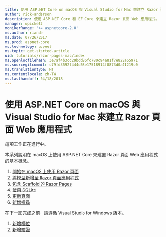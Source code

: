 ```yaml
---
title: 使用 ASP.NET Core on macOS 與 Visual Studio for Mac 來建立 Razor 頁面 Web 應用程式
author: rick-anderson
description: 使用 ASP.NET Core 和 EF Core 來建立 Razor 頁面 Web 應用程式。
manager: wpickett
monikerRange: '>= aspnetcore-2.0'
ms.author: riande
ms.date: 07/26/2017
ms.prod: aspnet-core
ms.technology: aspnet
ms.topic: get-started-article
uid: tutorials/razor-pages-mac/index
ms.openlocfilehash: 3e7af4b3cc29bdd86fc780c94a81f7e822a65971
ms.sourcegitcommit: c79fd3592f444d58e17518914f8873d0a11219c0
ms.translationtype: HT
ms.contentlocale: zh-TW
ms.lasthandoff: 04/18/2018
---
```

# <a name="create-a-razor-pages-web-app-with-aspnet-core-on-macos-with-visual-studio-for-mac"></a>使用 ASP.NET Core on macOS 與 Visual Studio for Mac 來建立 Razor 頁面 Web 應用程式

這項工作正在進行中。

本系列說明在 macOS 上使用 ASP.NET Core 來建置 Razor 頁面 Web 應用程式的基本概念。

1. [開始在 macOS 上使用 Razor 頁面](xref:tutorials/razor-pages-mac/razor-pages-start)
1. [將模型新增至 Razor 頁面應用程式](xref:tutorials/razor-pages-mac/model)
1. [包含 Scaffold 的 Razor Pages](xref:tutorials/razor-pages-mac/page)
1. [使用 SQLite](xref:tutorials/razor-pages-mac/sql)
1. [更新頁面](xref:tutorials/razor-pages-mac/da1)
1. [新增搜尋](xref:tutorials/razor-pages-mac/search)

在下一節完成之前，請遵循 Visual Studio for Windows 版本。

1. [新增欄位](xref:tutorials/razor-pages/new-field)
1. [新增驗證](xref:tutorials/razor-pages/validation)
